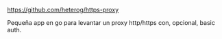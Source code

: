 https://github.com/heterog/https-proxy

Pequeña app en go para levantar un proxy http/https con, opcional, basic auth.
